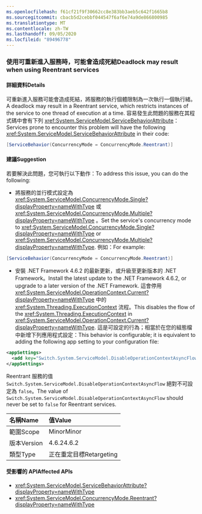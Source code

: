 ```yaml
---
ms.openlocfilehash: f61cf21f9f30662cc8e383bb3aeb5c642f1665b8
ms.sourcegitcommit: cbacb5d2cebbf044547f6af6e74a9de866800985
ms.translationtype: MT
ms.contentlocale: zh-TW
ms.lasthandoff: 09/05/2020
ms.locfileid: "89496778"
---
```

### <a name="deadlock-may-result-when-using-reentrant-services"></a><span data-ttu-id="40041-101">使用可重新進入服務時，可能會造成死結</span><span class="sxs-lookup"><span data-stu-id="40041-101">Deadlock may result when using Reentrant services</span></span>

#### <a name="details"></a><span data-ttu-id="40041-102">詳細資料</span><span class="sxs-lookup"><span data-stu-id="40041-102">Details</span></span>

<span data-ttu-id="40041-103">可重新進入服務可能會造成死結，將服務的執行個體限制為一次執行一個執行緒。</span><span class="sxs-lookup"><span data-stu-id="40041-103">A deadlock may result in a Reentrant service, which restricts instances of the service to one thread of execution at a time.</span></span> <span data-ttu-id="40041-104">容易發生此問題的服務在其程式碼中會有下列 <xref:System.ServiceModel.ServiceBehaviorAttribute>：</span><span class="sxs-lookup"><span data-stu-id="40041-104">Services prone to encounter this problem will have the following <xref:System.ServiceModel.ServiceBehaviorAttribute> in their code:</span></span>

```csharp
[ServiceBehavior(ConcurrencyMode = ConcurrencyMode.Reentrant)]
```

#### <a name="suggestion"></a><span data-ttu-id="40041-105">建議</span><span class="sxs-lookup"><span data-stu-id="40041-105">Suggestion</span></span>

<span data-ttu-id="40041-106">若要解決此問題，您可執行以下動作：</span><span class="sxs-lookup"><span data-stu-id="40041-106">To address this issue, you can do the following:</span></span>

- <span data-ttu-id="40041-107">將服務的並行模式設定為 <xref:System.ServiceModel.ConcurrencyMode.Single?displayProperty=nameWithType> 或 <xref:System.ServiceModel.ConcurrencyMode.Multiple?displayProperty=nameWithType> 。</span><span class="sxs-lookup"><span data-stu-id="40041-107">Set the service's concurrency mode to <xref:System.ServiceModel.ConcurrencyMode.Single?displayProperty=nameWithType> or <xref:System.ServiceModel.ConcurrencyMode.Multiple?displayProperty=nameWithType>.</span></span> <span data-ttu-id="40041-108">例如：</span><span class="sxs-lookup"><span data-stu-id="40041-108">For example:</span></span>

```csharp
[ServiceBehavior(ConcurrencyMode = ConcurrencyMode.Reentrant)]
```

- <span data-ttu-id="40041-109">安裝 .NET Framework 4.6.2 的最新更新，或升級至更新版本的 .NET Framework。</span><span class="sxs-lookup"><span data-stu-id="40041-109">Install the latest update to the .NET Framework 4.6.2, or upgrade to a later version of the .NET Framework.</span></span> <span data-ttu-id="40041-110">這會停用 <xref:System.ServiceModel.OperationContext.Current?displayProperty=nameWithType> 中的 <xref:System.Threading.ExecutionContext> 流程。</span><span class="sxs-lookup"><span data-stu-id="40041-110">This disables the flow of the <xref:System.Threading.ExecutionContext> in <xref:System.ServiceModel.OperationContext.Current?displayProperty=nameWithType>.</span></span> <span data-ttu-id="40041-111">這是可設定的行為；相當於在您的組態檔中新增下列應用程式設定：</span><span class="sxs-lookup"><span data-stu-id="40041-111">This behavior is configurable; it is equivalent to adding the following app setting to your configuration file:</span></span>

```xml
<appSettings>
  <add key="Switch.System.ServiceModel.DisableOperationContextAsyncFlow" value="true" />
</appSettings>
```

<span data-ttu-id="40041-112">Reentrant 服務的值 `Switch.System.ServiceModel.DisableOperationContextAsyncFlow` 絕對不可設定為 `false`。</span><span class="sxs-lookup"><span data-stu-id="40041-112">The value of `Switch.System.ServiceModel.DisableOperationContextAsyncFlow` should never be set to `false` for Reentrant services.</span></span>

| <span data-ttu-id="40041-113">名稱</span><span class="sxs-lookup"><span data-stu-id="40041-113">Name</span></span>    | <span data-ttu-id="40041-114">值</span><span class="sxs-lookup"><span data-stu-id="40041-114">Value</span></span>       |
|:--------|:------------|
| <span data-ttu-id="40041-115">範圍</span><span class="sxs-lookup"><span data-stu-id="40041-115">Scope</span></span>   | <span data-ttu-id="40041-116">Minor</span><span class="sxs-lookup"><span data-stu-id="40041-116">Minor</span></span>       |
| <span data-ttu-id="40041-117">版本</span><span class="sxs-lookup"><span data-stu-id="40041-117">Version</span></span> | <span data-ttu-id="40041-118">4.6.2</span><span class="sxs-lookup"><span data-stu-id="40041-118">4.6.2</span></span>       |
| <span data-ttu-id="40041-119">類型</span><span class="sxs-lookup"><span data-stu-id="40041-119">Type</span></span>    | <span data-ttu-id="40041-120">正在重定目標</span><span class="sxs-lookup"><span data-stu-id="40041-120">Retargeting</span></span> |

#### <a name="affected-apis"></a><span data-ttu-id="40041-121">受影響的 API</span><span class="sxs-lookup"><span data-stu-id="40041-121">Affected APIs</span></span>

- <xref:System.ServiceModel.ServiceBehaviorAttribute?displayProperty=nameWithType>
- <xref:System.ServiceModel.ConcurrencyMode.Reentrant?displayProperty=nameWithType>
